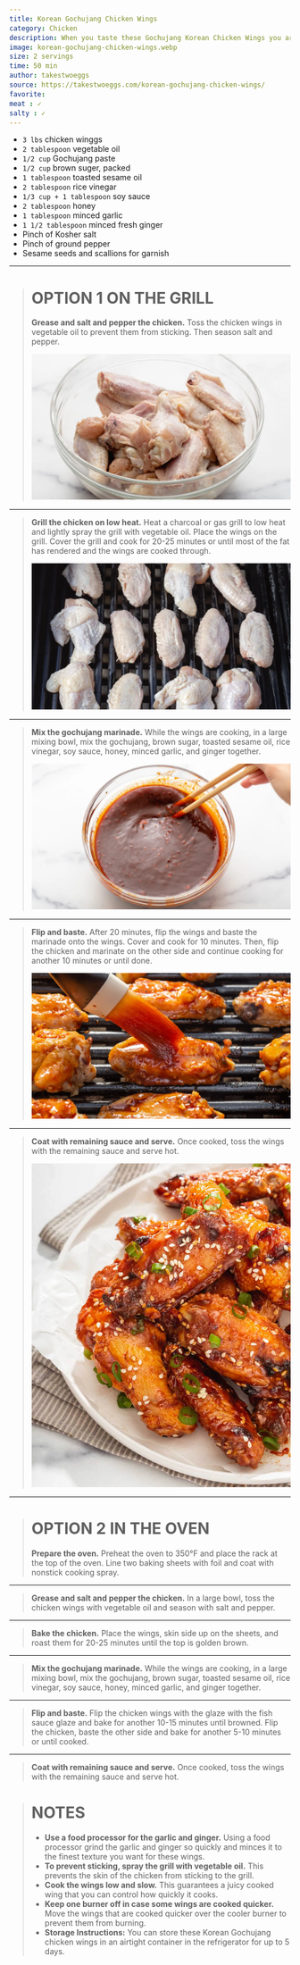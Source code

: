 ```yaml
---
title: Korean Gochujang Chicken Wings
category: Chicken
description: When you taste these Gochujang Korean Chicken Wings you are instantly hit with a sweet, salty, spicy, and tangy experience. These delicious spicy Korean chicken wings are perfect for your bbq party or picnic!
image: korean-gochujang-chicken-wings.webp
size: 2 servings
time: 50 min
author: takestwoeggs
source: https://takestwoeggs.com/korean-gochujang-chicken-wings/
favorite: 
meat : ✓
salty : ✓
---
```


* `3 lbs` chicken winggs
* `2 tablespoon` vegetable oil
* `1/2 cup` Gochujang paste
* `1/2 cup` brown suger, packed
* `1 tablespoon` toasted sesame oil
* `2 tablespoon` rice vinegar
* `1/3 cup + 1 tablespoon` soy sauce
* `2 tablespoon` honey
* `1 tablespoon` minced garlic
* `1 1/2 tablespoon` minced fresh ginger
* Pinch of Kosher salt
* Pinch of ground pepper
* Sesame seeds and scallions for garnish

---

> # OPTION 1 ON THE GRILL
>
> **Grease and salt and pepper the chicken.** Toss the chicken wings in vegetable oil to prevent them from sticking. Then season salt and pepper.
>
> ![](korean-gochujang-chicken-wings-step1.webp)

---

> **Grill the chicken on low heat.** Heat a charcoal or gas grill to low heat and lightly spray the grill with vegetable oil. Place the wings on the grill. Cover the grill and cook for 20-25 minutes or until most of the fat has rendered and the wings are cooked through.
>
> ![](korean-gochujang-chicken-wings-step2.webp)

---

> **Mix the gochujang marinade.** While the wings are cooking, in a large mixing bowl, mix the gochujang, brown sugar, toasted sesame oil, rice vinegar, soy sauce, honey, minced garlic, and ginger together.
>
> ![](korean-gochujang-chicken-wings-step3.webp)

---

> **Flip and baste.** After 20 minutes, flip the wings and baste the marinade onto the wings. Cover and cook for 10 minutes. Then, flip the chicken and marinate on the other side and continue cooking for another 10 minutes or until done.
>
> ![](korean-gochujang-chicken-wings-step4.webp)

---

> **Coat with remaining sauce and serve.** Once cooked, toss the wings with the remaining sauce and serve hot.
>
> ![](korean-gochujang-chicken-wings-step5.webp)

---

> # OPTION 2 IN THE OVEN
>
> **Prepare the oven.** Preheat the oven to 350°F and place the rack at the top of the oven. Line two baking sheets with foil and coat with nonstick cooking spray.

---

> **Grease and salt and pepper the chicken.** In a large bowl, toss the chicken wings with vegetable oil and season with salt and pepper.

---

> **Bake the chicken.** Place the wings, skin side up on the sheets, and roast them for 20-25 minutes until the top is golden brown.

---

> **Mix the gochujang marinade.** While the wings are cooking, in a large mixing bowl, mix the gochujang, brown sugar, toasted sesame oil, rice vinegar, soy sauce, honey, minced garlic, and ginger together.

---

> **Flip and baste.** Flip the chicken wings with the glaze with the fish sauce glaze and bake for another 10-15 minutes until browned. Flip the chicken, baste the other side and bake for another 5-10 minutes or until cooked.

---

> **Coat with remaining sauce and serve.** Once cooked, toss the wings with the remaining sauce and serve hot.

> # NOTES
>
> - **Use a food processor for the garlic and ginger.** Using a food processor grind the garlic and ginger so quickly and minces it to the finest texture you want for these wings.
> - **To prevent sticking, spray the grill with vegetable oil.** This prevents the skin of the chicken from sticking to the grill.
> - **Cook the wings low and slow.** This guarantees a juicy cooked wing that you can control how quickly it cooks.
> - **Keep one burner off in case some wings are cooked quicker.** Move the wings that are cooked quicker over the cooler burner to prevent them from burning.
> - **Storage Instructions:** You can store these Korean Gochujang chicken wings in an airtight container in the refrigerator for up to 5 days.